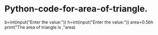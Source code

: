 # Python-code-for-area-of-triangle.

b=int(input("Enter the value:"))
h=int(input("Enter the value:"))
area=0.5*b*h
print("The area of triangle is ,"area)
